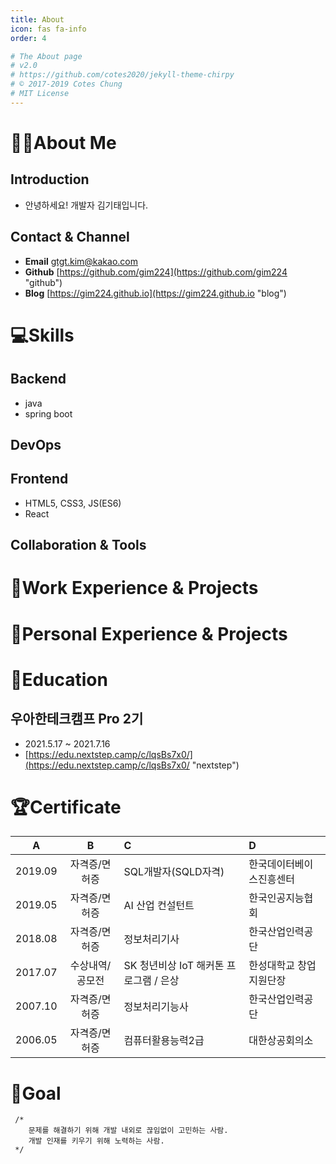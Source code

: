 ```yaml
---
title: About
icon: fas fa-info
order: 4

# The About page
# v2.0
# https://github.com/cotes2020/jekyll-theme-chirpy
# © 2017-2019 Cotes Chung
# MIT License
---
```


# 🙋‍♂️About Me

## Introduction
* 안녕하세요! 개발자 김기태입니다.

## Contact & Channel
* **Email** gtgt.kim@kakao.com
* **Github** [https://github.com/gim224](https://github.com/gim224 "github")
* **Blog** [https://gim224.github.io](https://gim224.github.io "blog")

# 💻Skills
## Backend
* java
* spring boot
    
## DevOps

## Frontend
* HTML5, CSS3, JS(ES6)
* React

## Collaboration & Tools
        
# 💬Work Experience & Projects

# 💭Personal Experience & Projects

<!--
 # 🗣️Presentaion & Article 
 -->
    

# 🏫Education
## 우아한테크캠프 Pro 2기
* 2021.5.17 ~ 2021.7.16
* [https://edu.nextstep.camp/c/lqsBs7x0/](https://edu.nextstep.camp/c/lqsBs7x0/ "nextstep")

# 🏆Certificate
|A|B|C|D|
|:-------:|:--------------:|:-----------------------------------------|:-----------------------|
| 2019.09 | 자격증/면허증   | SQL개발자(SQLD자격)                       | 한국데이터베이스진흥센터 |
| 2019.05 | 자격증/면허증   | AI 산업 컨설턴트                          | 한국인공지능협회        |
| 2018.08 | 자격증/면허증   | 정보처리기사                              | 한국산업인력공단        |
| 2017.07 | 수상내역/공모전 | SK 청년비상 IoT 해커톤 프로그램 / 은상     | 한성대학교 창업지원단장  |
| 2007.10 | 자격증/면허증   | 정보처리기능사                            | 한국산업인력공단        |
| 2006.05 | 자격증/면허증   | 컴퓨터활용능력2급                         |	대한상공회의소        |

<!--|취득일/수상일|구분|자격/어학/수상명|발행처/기관|>
<!--|2012.02|	자격증/면허증|	1종보통운전면허|	경찰청(운전면허시험관리단)|-->

# 🎯Goal
```
 /*
    문제를 해결하기 위해 개발 내외로 끊임없이 고민하는 사람.
    개발 인재를 키우기 위해 노력하는 사람.
 */
 ```

